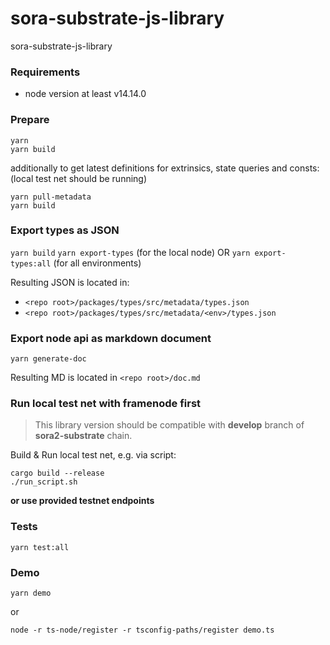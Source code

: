 # sora-substrate-js-library
sora-substrate-js-library

### Requirements
* node version at least v14.14.0

### Prepare
```
yarn
yarn build
```
additionally to get latest definitions for extrinsics, state queries and consts:\
(local test net should be running)
```
yarn pull-metadata
yarn build
```

### Export types as JSON
`yarn build`
`yarn export-types` (for the local node) OR `yarn export-types:all` (for all environments)

Resulting JSON is located in:
- `<repo root>/packages/types/src/metadata/types.json`
- `<repo root>/packages/types/src/metadata/<env>/types.json`

### Export node api as markdown document
`yarn generate-doc`

Resulting MD is located in `<repo root>/doc.md`

### Run local test net with framenode first

> This library version should be compatible with **develop** branch of **sora2-substrate** chain.

Build & Run local test net, e.g. via script:
```
cargo build --release
./run_script.sh
```
**or use provided testnet endpoints**
### Tests
```
yarn test:all
```

### Demo
```
yarn demo
```
or
```
node -r ts-node/register -r tsconfig-paths/register demo.ts
```
